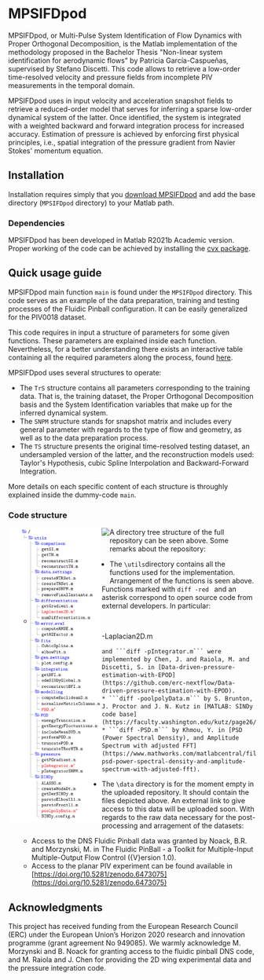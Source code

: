 # MPSIFDpod

MPSIFDpod, or Multi-Pulse System Identification of Flow Dynamics with Proper Orthogonal Decomposition, 
is the Matlab implementation of the methodology proposed in the Bachelor Thesis 
"Non-linear system identification for aerodynamic flows" by Patricia García-Caspueñas,  
supervised by Stefano Discetti. This code allows to retrieve a low-order time-resolved velocity 
and pressure fields from incomplete PIV measurements in the temporal domain.

MPSIFDpod uses in input velocity and acceleration snapshot fields to retrieve a reduced-order model 
that serves for inferring a sparse low-order dynamical system of the latter. Once identified, 
the system is integrated with a weighted backward and forward integration process for increased 
accuracy. Estimation of pressure is achieved by enforcing first physical principles, i.e., 
spatial integration of the pressure gradient from Navier Stokes' momentum equation.

## Installation

Installation requires simply that you
[download MPSIFDpod](https://github.com/PatGCaspuenas/MPSIFDpod/archive/refs/heads/main.zip)
and add the base directory (`MPSIFDpod` directory)
to your Matlab path.

### Dependencies

MPSIFDpod has been developed in Matlab R2021b Academic version. Proper working
of the code can be achieved by installing the [cvx package](http://cvxr.com/cvx/).

## Quick usage guide

MPSIFDpod main function `main` is found under the `MPSIFDpod` directory. 
This code serves as an example of the data preparation, training and 
testing processes of the Fluidic Pinball configuration. It can be easily 
generalized for the PIV0018 dataset.

This code requires in input a structure of parameters for some given
functions. These parameters are explained inside each function.
Nevertheless, for a better understanding there exists an interactive
table containing all the required parameters along the process, 
found [here](https://perfect-vibraphone-20c.notion.site/Code-8998ca572e30440f851aedbde6312d18).

MPSIFDpod uses several structures to operate:

* The `TrS` structure contains all parameters corresponding to the training data. That is,
the training dataset, the Proper Orthogonal Decomposition basis and the System Identification
variables that make up for the inferred dynamical system.
* The `SNPM` structure stands for snapshot matrix and includes every general parameter with regards 
to the type of flow and geometry, as well as to the data preparation process. 
* The `TS` structure presents the original time-resolved testing dataset, an undersampled
version of the latter, and the reconstruction models used: Taylor's Hypothesis, cubic
Spline Interpolation and Backward-Forward Integration.

More details on each specific content of each structure is throughly explained inside the dummy-code `main`.

### Code structure

<a href="utils"><img src="https://github.com/PatGCaspuenas/MPSIFDpod/blob/main/docs/utils.png" align="left" height="600" ></a>

<a href="datas"><img src="[https://github.com/PatGCaspuenas/MPSIFDpod/blob/main/docs/utils.png](https://github.com/PatGCaspuenas/MPSIFDpod/blob/main/docs/data.png)" align="left" height="100" ></a>


A directory tree structure of the full repository can be seen above. Some remarks about the repository:

* The `\utils`directory contains all the functions used for the implementation. Arrangement of the functions is seen above. Functions marked with ```diff -red ```
and an asterisk correspond to open source code from external developers. In particular:

    * ```diff 
    -Laplacian2D.m
    ``` 
    and ```diff -pIntegrator.m``` were implemented by Chen, J. and Raiola, M. and Discetti, S. in [Data-driven-pressure-estimation-with-EPOD](https://github.com/erc-nextflow/Data-driven-pressure-estimation-with-EPOD).
    * ```diff -poolpolyData.m``` by S. Brunton, J. Proctor and J. N. Kutz in [MATLAB: SINDy code base](https://faculty.washington.edu/kutz/page26/).
    * ```diff -PSD.m``` by Khmou, Y. in [PSD (Power Spectral Density), and Amplitude Spectrum with adjusted FFT](https://www.mathworks.com/matlabcentral/fileexchange/40002-psd-power-spectral-density-and-amplitude-spectrum-with-adjusted-fft).

* The `\data` directory is for the moment empty in the uploaded repository. It should contain the files depicted above. An 
external link to give access to this data will be uploaded soon. With regards to the raw data necessary for the post-processing and arragement of the datasets:
   * Access to the DNS Fluidic Pinball data was granted by Noack, B.R. and Morzynski, M. in The Fluidic PinBall - a Toolkit for Multiple-Input Multiple-Output Flow Control ({V}ersion 1.0).
    * Access to the planar PIV experiment can be found available in [https://doi.org/10.5281/zenodo.6473075](https://doi.org/10.5281/zenodo.6473075)
    

## Acknowledgments

This project has received funding from the European Research Council (ERC) 
under the European Union’s Horizon 2020 research and 
innovation programme (grant agreement No 949085). We warmly acknowledge M. Morzynski and B. Noack for granting access to the fluidic pinball DNS code, and M. Raiola and J. Chen for providing the 2D wing experimental data and the pressure integration code.


